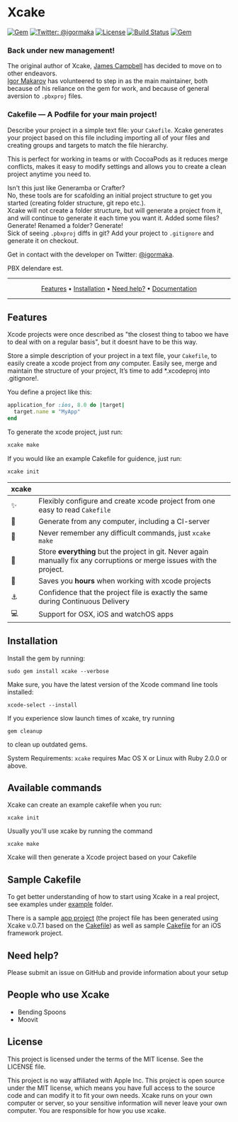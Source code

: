 # Xcake
[![Gem](https://img.shields.io/gem/v/xcake.svg)](https://rubygems.org/gems/xcake)
[![Twitter: @igormaka](https://img.shields.io/badge/contact-@igormaka-blue.svg?style=flat)](https://twitter.com/igormaka)
[![License](https://img.shields.io/badge/license-MIT-green.svg?style=flat)](https://github.com/fastlane/fastlane/blob/master/LICENSE)
[![Build Status](https://img.shields.io/travis/igor-makarov/xcake/master.svg?style=flat)](https://travis-ci.org/igor-makarov/xcake)
[![Gem](https://rawcdn.githack.com/fastlane/fastlane/master/fastlane/assets/plugin-badge.svg)](https://rubygems.org/gems/fastlane-plugin-xcake)

### Back under new management!

The original author of Xcake, [James Campbell](https://github.com/jcampbell05) has decided to move on to other endeavors.  
[Igor Makarov](https://github.com/igor-makarov) has volunteered to step in as the main maintainer, both because of his reliance on the gem for work, and because of general aversion to `.pbxproj` files.

### Cakefile — A Podfile for your main project!

Describe your project in a simple text file: your `Cakefile`.
Xcake generates your project based on this file including importing all of your files and creating groups and targets to match the file hierarchy.

This is perfect for working in teams or with CocoaPods as it reduces merge conflicts, makes it easy to modify settings and allows you to create a clean project anytime you need to.

Isn't this just like Generamba or Crafter?  
No, these tools are for scafolding an initial project structure to get you started (creating folder structure, git repo etc.).  
Xcake will not create a folder structure, but will generate a project from it, and will continue to generate it each time you want it. Added some files? Generate! Renamed a folder? Generate!  
Sick of seeing `.pbxproj` diffs in git? Add your project to `.gitignore` and generate it on checkout.


Get in contact with the developer on Twitter: [@igormaka](https://twitter.com/igormaka).

PBX delendare est.

-------
<p align="center">
    <a href="#features">Features</a> &bull;
    <a href="#installation">Installation</a> &bull;
    <a href="#need-help">Need help?</a> &bull;
    <a href="http://www.rubydoc.info/github/igor-makarov/xcake/master/file/docs/Getting%20Started.md">Documentation</a>
</p>

-------

## Features

Xcode projects were once described as "the closest thing to taboo we have to deal with on a regular basis", but it doesnt have to be this way.

Store a simple description of your project in a text file, your `Cakefile`, to easily create a xcode project from _any_ computer. Easily see, merge and maintain the structure of your project, It’s time to add *.xcodeproj into .gitignore!.

You define a project like this:

```ruby
application_for :ios, 8.0 do |target|
  target.name = "MyApp"
end
```

To generate the xcode project, just run:

```sh
xcake make
```

If you would like an example Cakefile for guidence, just run:

```sh
xcake init
```

| xcake |  |
--------------------------|------------------------------------------------------------
:sparkles: | Flexibly configure and create xcode project from one easy to read `Cakefile`
:ship: | Generate from any computer, including a CI-server
:thought_balloon: | Never remember any difficult commands, just `xcake make`
:page_with_curl: | Store **everything** but the project in git. Never again manually fix any corruptions or merge issues with the project.
:rocket: | Saves you **hours** when working with xcode projects
:anchor: | Confidence that the project file is exactly the same during Continuous Delivery
:computer: | Support for OSX, iOS and watchOS apps

## Installation

Install the gem by running:

    sudo gem install xcake --verbose

Make sure, you have the latest version of the Xcode command line tools installed:

    xcode-select --install

If you experience slow launch times of xcake, try running

    gem cleanup

to clean up outdated gems.

System Requirements: `xcake` requires Mac OS X or Linux with Ruby 2.0.0 or above.

## Available commands

Xcake can create an example cakefile when you run:

    xcake init

Usually you'll use xcake by running the command

    xcake make

Xcake will then generate a Xcode project based on your Cakefile

## Sample Cakefile

To get better understanding of how to start using Xcake in a real project, see examples under [example](https://github.com/jcampbell05/xcake/tree/master/example) folder.

There is a sample [app project](https://github.com/jcampbell05/xcake/blob/master/example/app/CakeMania) (the project file has been generated using Xcake v.0.7.1 based on the [Cakefile](https://github.com/jcampbell05/xcake/blob/master/example/app/CakeMania/Cakefile)) as well as sample [Cakefile](https://github.com/jcampbell05/xcake/blob/master/example/framework/Cakefile) for an iOS framework project.

## Need help?
Please submit an issue on GitHub and provide information about your setup

## People who use Xcake

- Bending Spoons
- Moovit

## License
This project is licensed under the terms of the MIT license. See the LICENSE file.

This project is no way affiliated with Apple Inc. This project is open source under the MIT license, which means you have full access to the source code and can modify it to fit your own needs. Xcake runs on your own computer or server, so your sensitive information will never leave your own computer. You are responsible for how you use xcake.
